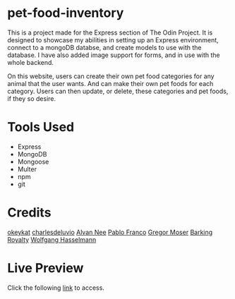 # pet-food-inventory

This is a project made for the Express section of The Odin Project. It is designed
to showcase my abilities in setting up an Express environment, connect to a mongoDB
databse, and create models to use with the database. I have also added image support
for forms, and in use with the whole backend.

On this website, users can create their own pet food categories for any animal that
the user wants. And can make their own pet foods for each category. Users can then
update, or delete, these categories and pet foods, if they so desire.

# Tools Used

-   Express
-   MongoDB
-   Mongoose
-   Multer
-   npm
-   git

# Credits

[okeykat](https://unsplash.com/@okeykat)
[charlesdeluvio](https://unsplash.com/@charlesdeluvio)
[Alvan Nee](https://unsplash.com/@alvannee)
[Pablo Franco](https://unsplash.com/@pablizzio24)
[Gregor Moser](https://unsplash.com/@gregor_moser)
[Barking Royalty](https://unsplash.com/@barkingroyalty)
[Wolfgang Hasselmann](https://unsplash.com/@wolfgang_hasselmann)

# Live Preview

Click the following [link]() to access.
